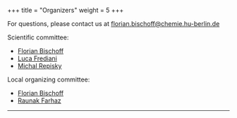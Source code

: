 +++
title = "Organizers"
weight = 5
+++

For questions, please contact us at [florian.bischoff@chemie.hu-berlin.de](mailto:florian.bischoff@chemie.hu-berlin.de)

Scientific committee:

* [Florian Bischoff](https://www.chemie.hu-berlin.de/en/forschung-en/theoretical-chemistry/team/ag-bischoff/team/florian-bischoff)
* [Luca Frediani](https://uit.no/research/ik-tcg)
* [Michal Repisky](https://respectprogram.org/michalrepisky.html)

Local organizing committee:

* [Florian Bischoff](https://www.chemie.hu-berlin.de/en/forschung-en/theoretical-chemistry/team/ag-bischoff/team/florian-bischoff) 
* [Raunak Farhaz](https://raunakfarhaz.com)

<!---
--------

**TODO** Acknowledge funding

--------
--->

--------
